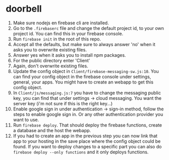 # doorbell

1. Make sure nodejs en firebase cli are installed.
2. Go to the `.firebaserc` file and change the default project id, to your own project id. You can find this in your firebase console.
3. Run `firebase init` in the root of this repo. 
3. Accept all the defaults, but make sure to always answer 'no' when it asks you to overwrite existing files.
3. Answer yes when it asks you to install npm packages.
3. For the public directory enter 'Client'
3. Again, don't overwrite existing files.
3. Update the config object in `Client/firebase-messaging-sw.js:10`. You can find your config object in the firebase console under settings, general, your apps. You might have to create an webapp to get this config object.
3. In `Client/js/messaging.js:7` you have to change the messaging public key, you can find that under settings -> cloud messaging. You want the server key (i'm not sure if this is the right key...)
1. Enable google sign in under authentication -> sign-in method, follow the steps to enable google sign in. Or any other authentication provider you want to use.
3. Run `firebase deploy`. That should deploy the firebase functions, create a database and the host the webapp.
3. If you had to create an app in the previous step you can now link that app to your hosting in the save place where the config object could be found.
If you want to deploy changes to a specific part you can also do `firebase deploy --only functions` and it only deploys functions.


